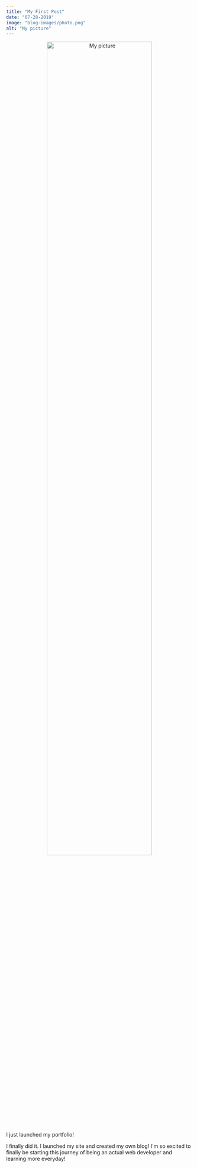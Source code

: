 ```yaml
---
title: "My First Post"
date: "07-28-2019"
image: "blog-images/photo.png"
alt: "My picture"
---
```


<p align='center'>
<img src="blog-images/photo.png" alt="My picture" width="75%">
</p>

I just launched my portfolio!

I finally did it. I launched my site and created my own blog! I'm so excited to finally be starting this journey of being an actual web developer and learning more everyday!
